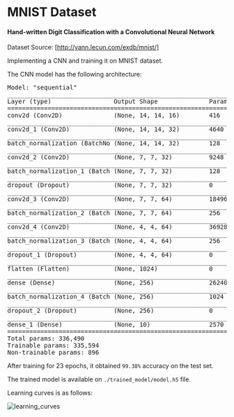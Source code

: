 # MNIST Dataset
#### **Hand-written Digit Classification with a Convolutional Neural Network**

Dataset Source: [http://yann.lecun.com/exdb/mnist/]

Implementing a CNN and training it on MNIST dataset. 

The CNN model has the following architecture: 

<pre>Model: "sequential"
_________________________________________________________________
Layer (type)                 Output Shape              Param #   
=================================================================
conv2d (Conv2D)              (None, 14, 14, 16)        416       
_________________________________________________________________
conv2d_1 (Conv2D)            (None, 14, 14, 32)        4640      
_________________________________________________________________
batch_normalization (BatchNo (None, 14, 14, 32)        128       
_________________________________________________________________
conv2d_2 (Conv2D)            (None, 7, 7, 32)          9248      
_________________________________________________________________
batch_normalization_1 (Batch (None, 7, 7, 32)          128       
_________________________________________________________________
dropout (Dropout)            (None, 7, 7, 32)          0         
_________________________________________________________________
conv2d_3 (Conv2D)            (None, 7, 7, 64)          18496     
_________________________________________________________________
batch_normalization_2 (Batch (None, 7, 7, 64)          256       
_________________________________________________________________
conv2d_4 (Conv2D)            (None, 4, 4, 64)          36928     
_________________________________________________________________
batch_normalization_3 (Batch (None, 4, 4, 64)          256       
_________________________________________________________________
dropout_1 (Dropout)          (None, 4, 4, 64)          0         
_________________________________________________________________
flatten (Flatten)            (None, 1024)              0         
_________________________________________________________________
dense (Dense)                (None, 256)               262400    
_________________________________________________________________
batch_normalization_4 (Batch (None, 256)               1024      
_________________________________________________________________
dropout_2 (Dropout)          (None, 256)               0         
_________________________________________________________________
dense_1 (Dense)              (None, 10)                2570      
=================================================================
Total params: 336,490
Trainable params: 335,594
Non-trainable params: 896</pre>

After training for 23 epochs, it obtained ``99.38%`` accuracy on the test set.

The trained model is available on ``./trained_model/model.h5`` file.

Learning curves is as follows:

![learning_curves](https://user-images.githubusercontent.com/77887540/235900916-62065606-4fc8-4914-8978-49bfe25f74d5.png)


